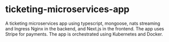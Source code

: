 # ticketing-microservices-app
A ticketing microservices app using typescript, mongoose, nats streaming and Ingress Nginx in the backend, and Next.js in the frontend. The app uses Stripe for payments. The app is orchestrated using Kubernetes and Docker.
